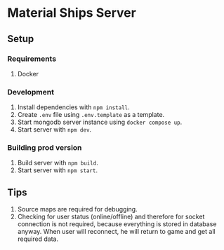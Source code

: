 # Material Ships Server

## Setup

### Requirements

1. Docker

### Development

1. Install dependencies with `npm install`.
1. Create `.env` file using `.env.template` as a template.
1. Start mongodb server instance using `docker compose up`.
1. Start server with `npm dev`.

### Building prod version

1. Build server with `npm build`.
1. Start server with `npm start`.

## Tips

1. Source maps are required for debugging.
1. Checking for user status (online/offline) and therefore for socket connection is not required, because everything is stored in database anyway. When user will reconnect, he will return to game and get all required data.
